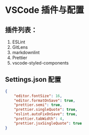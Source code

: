 # VSCode 插件与配置

## 插件列表：

1. ESLint
1. GitLens
1. markdownlint
1. Prettier
1. vscode-styled-components

## Settings.json 配置

```json
{
    "editor.fontSize": 16,
    "editor.formatOnSave": true,
    "prettier.semi": true,
    "prettier.singleQuote": true,
    "eslint.autoFixOnSave": true,
    "prettier.tabWidth": 4,
    "prettier.jsxSingleQuote": true
}
```
